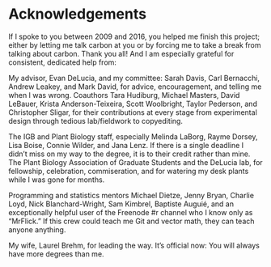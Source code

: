 
# Acknowledgements

If I spoke to you between 2009 and 2016, you helped me finish this project; either by letting me talk carbon at you or by forcing me to take a break from talking about carbon. Thank you all! And I am especially grateful for consistent, dedicated help from: 

My advisor, Evan DeLucia, and my committee: Sarah Davis, Carl Bernacchi, Andrew Leakey, and Mark David, for advice, encouragement, and telling me when I was wrong.
Coauthors Tara Hudiburg, Michael Masters, David LeBauer, Krista Anderson-Teixeira, Scott Woolbright, Taylor Pederson, and Christopher Sligar, for their contributions at every stage from experimental design through tedious lab/fieldwork to copyediting.

The IGB and Plant Biology staff, especially Melinda LaBorg, Rayme Dorsey, Lisa Boise, Connie Wilder, and Jana Lenz. If there is a single deadline I didn’t miss on my way to the degree, it is to their credit rather than mine.
The Plant Biology Association of Graduate Students and the DeLucia lab, for fellowship, celebration, commiseration, and for watering my desk plants while I was gone for months.

Programming and statistics mentors Michael Dietze, Jenny Bryan, Charlie Loyd, Nick Blanchard-Wright, Sam Kimbrel, Baptiste Auguié, and an exceptionally helpful user of the Freenode #r channel who I know only as “MrFlick.” If this crew could teach me Git and vector math, they can teach anyone anything.

My wife, Laurel Brehm, for leading the way. It’s official now: You will always have more degrees than me. 
